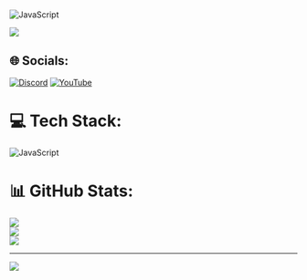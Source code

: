 # 
![JavaScript](https://cdn-icons-png.flaticon.com/128/5968/5968292.png) 

![](https://github-readme-stats.vercel.app/api/top-langs/?username=riccio1234&theme=neon&hide_border=false&include_all_commits=false&count_private=false&layout=compact)

## 🌐 Socials:
[![Discord](https://img.shields.io/badge/Discord-%237289DA.svg?logo=discord&logoColor=white)](https://discord.gg/https://dsc.gg/wildds) [![YouTube](https://img.shields.io/badge/YouTube-%23FF0000.svg?logo=YouTube&logoColor=white)](https://youtube.com/@@il_riccio) 

# 💻 Tech Stack:
![JavaScript](https://img.shields.io/badge/javascript-%23323330.svg?style=flat&logo=javascript&logoColor=%23F7DF1E)
# 📊 GitHub Stats:
![](https://github-readme-stats.vercel.app/api?username=riccio1234&theme=neon&hide_border=false&include_all_commits=false&count_private=false)<br/>
![](https://github-readme-streak-stats.herokuapp.com/?user=riccio1234&theme=neon&hide_border=false)<br/>
![](https://github-readme-stats.vercel.app/api/top-langs/?username=riccio1234&theme=neon&hide_border=false&include_all_commits=false&count_private=false&layout=compact)

---
[![](https://visitcount.itsvg.in/api?id=riccio1234&icon=0&color=0)](https://visitcount.itsvg.in)

<!-- Proudly created with GPRM ( https://gprm.itsvg.in ) -->
